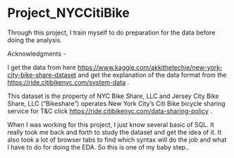 # Project_NYCCitiBike

Through this project, I train myself to do preparation for the data before doing the analysis.

Acknowledgments -

I get the data from here https://www.kaggle.com/akkithetechie/new-york-city-bike-share-dataset and get the explanation of the data format from the  https://ride.citibikenyc.com/system-data .

This dataset is the property of NYC Bike Share, LLC and Jersey City Bike Share, LLC (“Bikeshare”) operates New York City’s Citi Bike bicycle sharing service for T&C click https://ride.citibikenyc.com/data-sharing-policy .

When I was working for this project, I just know several basic of SQL.
It really took me back and forth to study the dataset and get the idea of it.
It also took a lot of browser tabs to find which syntax will do the job and what I have to do for doing the EDA.
So this is one of my baby step..




